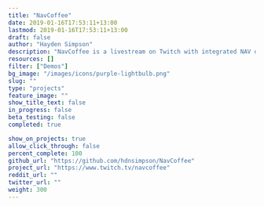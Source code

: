 ```yaml
---
title: "NavCoffee"
date: 2019-01-16T17:53:11+13:00
lastmod: 2019-01-16T17:53:11+13:00
draft: false
author: "Hayden Simpson"
description: "NavCoffee is a livestream on Twitch with integrated NAV donations. The purpose of the project is to demonstrate how streamers can accept NAV and integrate the payments into their livestreams."
resources: []
filter: ["Demos"]
bg_image: "/images/icons/purple-lightbulb.png"
slug: ""
type: "projects"
feature_image: ""
show_title_text: false
in_progress: false
beta_testing: false
completed: true

show_on_projects: true
allow_click_through: false
percent_complete: 100
github_url: "https://github.com/hdnsimpson/NavCoffee"
project_url: "https://www.twitch.tv/navcoffee"
reddit_url: ""
twitter_url: ""
weight: 300
---
```

